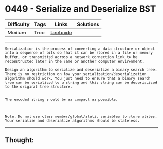 # 0449 - Serialize and Deserialize BST

Difficulty  | Tags | Links | Solutions
----------- | ---- | ----- | -----
Medium | Tree | [Leetcode](https://leetcode.com/problems/serialize-and-deserialize-bst/description/) |


-----------

```
Serialization is the process of converting a data structure or object into a sequence of bits so that it can be stored in a file or memory buffer, or transmitted across a network connection link to be reconstructed later in the same or another computer environment. 

Design an algorithm to serialize and deserialize a binary search tree. There is no restriction on how your serialization/deserialization algorithm should work. You just need to ensure that a binary search tree can be serialized to a string and this string can be deserialized to the original tree structure.


The encoded string should be as compact as possible.



Note: Do not use class member/global/static variables to store states. Your serialize and deserialize algorithms should be stateless.
```

-----------

## Thought:
